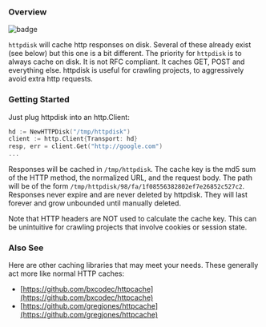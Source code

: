 ### Overview

![badge](https://github.com/gurgeous/httpdisk/workflows/Test/badge.svg)

`httpdisk` will cache http responses on disk. Several of these already exist (see below) but this one is a bit different. The priority for `httpdisk` is to always cache on disk. It is not RFC compliant. It caches GET, POST and everything else. httpdisk is useful for crawling projects, to aggressively avoid extra http requests.

### Getting Started

Just plug httpdisk into an http.Client:

```go
hd := NewHTTPDisk("/tmp/httpdisk")
client := http.Client{Transport: hd}
resp, err = client.Get("http://google.com")
...
```

Responses will be cached in `/tmp/httpdisk`. The cache key is the md5 sum of the HTTP method, the normalized URL, and the request body. The path will be of the form `/tmp/httpdisk/98/fa/1f08556382802ef7e26852c527c2`. Responses never expire and are never deleted by httpdisk. They will last forever and grow unbounded until manually deleted.

Note that HTTP headers are NOT used to calculate the cache key. This can be unintuitive for crawling projects that involve cookies or session state.

### Also See

Here are other caching libraries that may meet your needs. These generally act more like normal HTTP caches:

- [https://github.com/bxcodec/httpcache](https://github.com/bxcodec/httpcache)
- [https://github.com/gregjones/httpcache](https://github.com/gregjones/httpcache)
